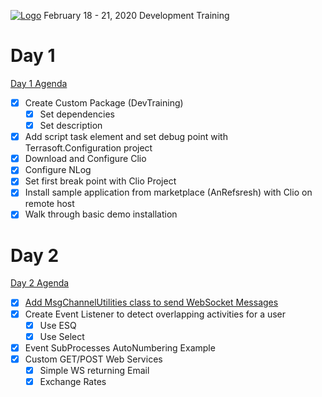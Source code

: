 ﻿﻿[![Logo](https://www.creatio.com/sites/default/files/2019-10/creatio-main-logo.svg)](https://github.com/sindresorhus/awesome#readme)
February 18 - 21, 2020 Development Training
# Day 1
[Day 1 Agenda](https://github.com/HighlandSolutions/CreatioDeveloperTraining/blob/master/Agenda/DAY1_AGENDA.md)

- [X] Create Custom Package (DevTraining)
    - [X] Set dependencies
    - [X] Set description
- [X] Add script task element and set debug point with Terrasoft.Configuration project
- [X] Download and Configure Clio
- [X] Configure NLog
- [X] Set first break point with Clio Project
- [X] Install sample application from marketplace (AnRefsresh) with Clio on remote host
- [X] Walk through basic demo installation

# Day 2
[Day 2 Agenda](https://github.com/HighlandSolutions/CreatioDeveloperTraining/blob/master/Agenda/DAY2_AGENDA.md)

- [X] [Add MsgChannelUtilities class to send WebSocket Messages](./Files/cs/MsgChannelUtilities.cs)
- [X] Create Event Listener to detect overlapping activities for a user
    - [X] Use ESQ
    - [X] Use Select
- [X] Event SubProcesses AutoNumbering Example
- [X] Custom GET/POST Web Services
    - [X] Simple WS returning Email
    - [X] Exchange Rates